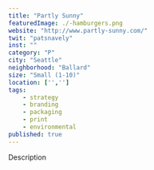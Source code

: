 ```yaml
---
title: "Partly Sunny"
featuredImage: ./-hamburgers.png
website: "http://www.partly-sunny.com/"
twit: "patsnavely"
inst: ""
category: "P"
city: "Seattle"
neighborhood: "Ballard"
size: "Small (1-10)"
location: ['','']
tags:
    - strategy
    - branding
    - packaging
    - print
    - environmental
published: true
---
```


Description
